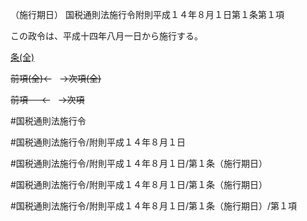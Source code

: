 （施行期日）
国税通則法施行令附則平成１４年８月１日第１条第１項

この政令は、平成十四年八月一日から施行する。

[条(全)](国税通則法施行＿令附則平成１４年８月１日第１条_.md)

~~前項(全)←~~　~~→次項(全)~~

~~前項 　 ←~~　~~→次項~~



#国税通則法施行令

#国税通則法施行令/附則平成１４年８月１日

#国税通則法施行令/附則平成１４年８月１日/第１条（施行期日）

#国税通則法施行令/附則平成１４年８月１日/第１条（施行期日）

#国税通則法施行令/附則平成１４年８月１日/第１条（施行期日）/第１項

